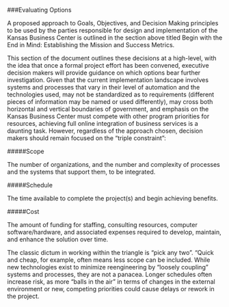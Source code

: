 ###Evaluating Options

A proposed approach to Goals, Objectives, and Decision Making principles to be used by the parties responsible for design and implementation of the Kansas Business Center is outlined in the section above titled Begin with the End in Mind: Establishing the Mission and Success Metrics.

This section of the document outlines these decisions at a high-level, with the idea that once a formal project effort has been convened, executive decision makers will provide guidance on which options bear further investigation.  Given that the current implementation landscape involves systems and processes that vary in their level of automation and the technologies used, may not be standardized as to requirements (different pieces of information may be named or used differently), may cross both horizontal and vertical boundaries of government, and emphasis on the Kansas Business Center must compete with other program priorities for resources, achieving full online integration of business services is a daunting task. However, regardless of the approach chosen, decision makers should remain focused on the “triple constraint”:

#####Scope

The number of organizations, and the number and complexity of processes and the systems that support them, to be integrated.

#####Schedule

The time available to complete the project(s) and begin achieving benefits.

#####Cost

The amount of funding for staffing, consulting resources, computer software/hardware, and associated expenses required to develop, maintain, and enhance the solution over time.

The classic dictum in working within the triangle is “pick any two”.  “Quick and cheap, for example, often means less scope can be included. While new technologies exist to minimize reengineering by “loosely coupling” systems and processes, they are not a panacea. Longer schedules often increase risk, as more “balls in the air” in terms of changes in the external environment or new, competing priorities could cause delays or rework in the project.
